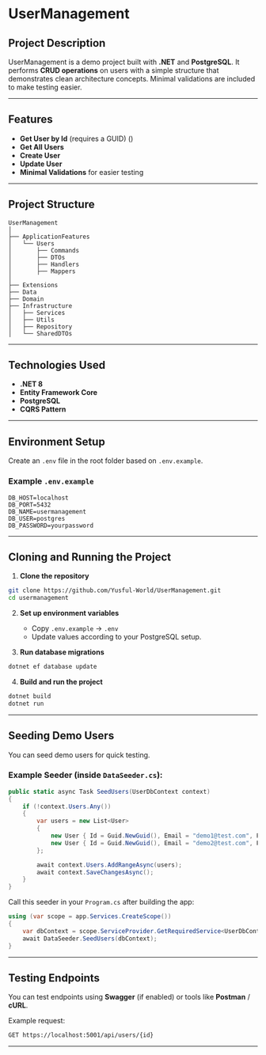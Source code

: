 ﻿# UserManagement

## Project Description

UserManagement is a demo project built with **.NET** and **PostgreSQL**. It performs **CRUD operations** on users with a simple structure that demonstrates clean architecture concepts. Minimal validations are included to make testing easier.

---

## Features

* **Get User by Id** (requires a GUID) ()
* **Get All Users**
* **Create User**
* **Update User**
* **Minimal Validations** for easier testing

---

## Project Structure

```
UserManagement
│
├── ApplicationFeatures
│   └── Users
│       ├── Commands
│       ├── DTOs
│       ├── Handlers
│       ├── Mappers
│
├── Extensions
├── Data
├── Domain
├── Infrastructure
│   ├── Services
│   ├── Utils
│   ├── Repository
│   └── SharedDTOs
```

---

## Technologies Used

* **.NET 8**
* **Entity Framework Core**
* **PostgreSQL**
* **CQRS Pattern**

---

## Environment Setup

Create an `.env` file in the root folder based on `.env.example`.

### Example `.env.example`

```env
DB_HOST=localhost
DB_PORT=5432
DB_NAME=usermanagement
DB_USER=postgres
DB_PASSWORD=yourpassword
```

---

## Cloning and Running the Project

1. **Clone the repository**

```bash
git clone https://github.com/Yusful-World/UserManagement.git
cd usermanagement
```

2. **Set up environment variables**

   * Copy `.env.example` → `.env`
   * Update values according to your PostgreSQL setup.

3. **Run database migrations**

```bash
dotnet ef database update
```

4. **Build and run the project**

```bash
dotnet build
dotnet run
```

---

## Seeding Demo Users

You can seed demo users for quick testing.

### Example Seeder (inside `DataSeeder.cs`):

```csharp
public static async Task SeedUsers(UserDbContext context)
{
    if (!context.Users.Any())
    {
        var users = new List<User>
        {
            new User { Id = Guid.NewGuid(), Email = "demo1@test.com", FirstName = "John" LastName = "Doe" Role = "User" },
            new User { Id = Guid.NewGuid(), Email = "demo2@test.com", FirstName = "John" LastName = "Bull" Role = "Admin" }
        };

        await context.Users.AddRangeAsync(users);
        await context.SaveChangesAsync();
    }
}
```

Call this seeder in your `Program.cs` after building the app:

```csharp
using (var scope = app.Services.CreateScope())
{
    var dbContext = scope.ServiceProvider.GetRequiredService<UserDbContext>();
    await DataSeeder.SeedUsers(dbContext);
}
```

---

## Testing Endpoints

You can test endpoints using **Swagger** (if enabled) or tools like **Postman** / **cURL**.

Example request:

```bash
GET https://localhost:5001/api/users/{id}
```

---

